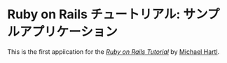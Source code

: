 # Ruby on Rails チュートリアル: サンプルアプリケーション

This is the first appiication for the [*Ruby on Rails Tutorial*](http://railstutorial.jp/) by [Michael Hartl](http://michaelhartl.com/).

